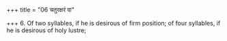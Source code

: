 +++
title = "06 चतुरक्षरं वा"

+++
6. Of two syllables, if he is desirous of firm position; of four syllables, if he is desirous of holy lustre;
